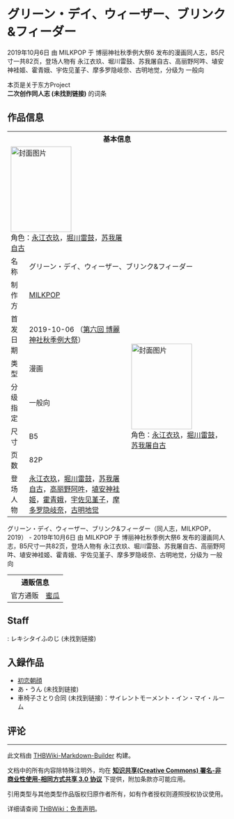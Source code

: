 # グリーン・デイ、ウィーザー、ブリンク&フィーダー

<!-- source html: G:\repos\THBWiki-Markdown-Builder\THBWikiMarkdown\Temp\main\2\2b\ns0%3A%E3%82%B0%E3%83%AA%E3%83%BC%E3%83%B3%E3%83%BB%E3%83%87%E3%82%A4%E3%80%81%E3%82%A6%E3%82%A3%E3%83%BC%E3%82%B6%E3%83%BC%E3%80%81%E3%83%96%E3%83%AA%E3%83%B3%E3%82%AF%26%E3%83%95%E3%82%A3%E3%83%BC%E3%83%80%E3%83%BC.html -->

2019年10月6日 由 MILKPOP 于 博丽神社秋季例大祭6 发布的漫画同人志，B5尺寸一共82页，登场人物有 永江衣玖、堀川雷鼓、苏我屠自古、高丽野阿吽、埴安神袿姬、霍青娥、宇佐见堇子、摩多罗隐岐奈、古明地觉，分级为 一般向

本页是关于东方Project  
 **二次创作同人志 (未找到链接)** 的词条
## 作品信息

<table><tbody><tr><th colspan="3">基本信息</th></tr><tr><td class="cover-artwork-mobile" colspan="2"><a href="./文件-グリーン・デイ、ウィーザー、ブリンク&フィーダー封面.jpg.md" class="image" title="封面图片"><img alt="封面图片" src="https://upload.thwiki.cc/thumb/e/ea/%E3%82%B0%E3%83%AA%E3%83%BC%E3%83%B3%E3%83%BB%E3%83%87%E3%82%A4%E3%80%81%E3%82%A6%E3%82%A3%E3%83%BC%E3%82%B6%E3%83%BC%E3%80%81%E3%83%96%E3%83%AA%E3%83%B3%E3%82%AF%26%E3%83%95%E3%82%A3%E3%83%BC%E3%83%80%E3%83%BC%E5%B0%81%E9%9D%A2.jpg/139px-%E3%82%B0%E3%83%AA%E3%83%BC%E3%83%B3%E3%83%BB%E3%83%87%E3%82%A4%E3%80%81%E3%82%A6%E3%82%A3%E3%83%BC%E3%82%B6%E3%83%BC%E3%80%81%E3%83%96%E3%83%AA%E3%83%B3%E3%82%AF%26%E3%83%95%E3%82%A3%E3%83%BC%E3%83%80%E3%83%BC%E5%B0%81%E9%9D%A2.jpg" decoding="async" loading="lazy" width="139" height="196" srcset="https://upload.thwiki.cc/thumb/e/ea/%E3%82%B0%E3%83%AA%E3%83%BC%E3%83%B3%E3%83%BB%E3%83%87%E3%82%A4%E3%80%81%E3%82%A6%E3%82%A3%E3%83%BC%E3%82%B6%E3%83%BC%E3%80%81%E3%83%96%E3%83%AA%E3%83%B3%E3%82%AF%26%E3%83%95%E3%82%A3%E3%83%BC%E3%83%80%E3%83%BC%E5%B0%81%E9%9D%A2.jpg/208px-%E3%82%B0%E3%83%AA%E3%83%BC%E3%83%B3%E3%83%BB%E3%83%87%E3%82%A4%E3%80%81%E3%82%A6%E3%82%A3%E3%83%BC%E3%82%B6%E3%83%BC%E3%80%81%E3%83%96%E3%83%AA%E3%83%B3%E3%82%AF%26%E3%83%95%E3%82%A3%E3%83%BC%E3%83%80%E3%83%BC%E5%B0%81%E9%9D%A2.jpg 1.5x, https://upload.thwiki.cc/thumb/e/ea/%E3%82%B0%E3%83%AA%E3%83%BC%E3%83%B3%E3%83%BB%E3%83%87%E3%82%A4%E3%80%81%E3%82%A6%E3%82%A3%E3%83%BC%E3%82%B6%E3%83%BC%E3%80%81%E3%83%96%E3%83%AA%E3%83%B3%E3%82%AF%26%E3%83%95%E3%82%A3%E3%83%BC%E3%83%80%E3%83%BC%E5%B0%81%E9%9D%A2.jpg/278px-%E3%82%B0%E3%83%AA%E3%83%BC%E3%83%B3%E3%83%BB%E3%83%87%E3%82%A4%E3%80%81%E3%82%A6%E3%82%A3%E3%83%BC%E3%82%B6%E3%83%BC%E3%80%81%E3%83%96%E3%83%AA%E3%83%B3%E3%82%AF%26%E3%83%95%E3%82%A3%E3%83%BC%E3%83%80%E3%83%BC%E5%B0%81%E9%9D%A2.jpg 2x" data-file-width="319" data-file-height="450"></a><div class="cover-char">角色：<a href="./永江衣玖.md" title="永江衣玖">永江衣玖</a>，<a href="./堀川雷鼓.md" title="堀川雷鼓">堀川雷鼓</a>，<a href="./苏我屠自古.md" title="苏我屠自古">苏我屠自古</a></div></td>
</tr><tr><td class="label">名称</td><td colspan="2"> グリーン・デイ、ウィーザー、ブリンク&#38;フィーダー </td></tr><tr><td class="label">制作方</td><td><a href="./MILKPOP.md" title="MILKPOP">MILKPOP</a></td><td class="cover-artwork" rowspan="7" style="min-width:196px;"><a href="./文件-グリーン・デイ、ウィーザー、ブリンク&フィーダー封面.jpg.md" class="image" title="封面图片"><img alt="封面图片" src="https://upload.thwiki.cc/thumb/e/ea/%E3%82%B0%E3%83%AA%E3%83%BC%E3%83%B3%E3%83%BB%E3%83%87%E3%82%A4%E3%80%81%E3%82%A6%E3%82%A3%E3%83%BC%E3%82%B6%E3%83%BC%E3%80%81%E3%83%96%E3%83%AA%E3%83%B3%E3%82%AF%26%E3%83%95%E3%82%A3%E3%83%BC%E3%83%80%E3%83%BC%E5%B0%81%E9%9D%A2.jpg/139px-%E3%82%B0%E3%83%AA%E3%83%BC%E3%83%B3%E3%83%BB%E3%83%87%E3%82%A4%E3%80%81%E3%82%A6%E3%82%A3%E3%83%BC%E3%82%B6%E3%83%BC%E3%80%81%E3%83%96%E3%83%AA%E3%83%B3%E3%82%AF%26%E3%83%95%E3%82%A3%E3%83%BC%E3%83%80%E3%83%BC%E5%B0%81%E9%9D%A2.jpg" decoding="async" loading="lazy" width="139" height="196" srcset="https://upload.thwiki.cc/thumb/e/ea/%E3%82%B0%E3%83%AA%E3%83%BC%E3%83%B3%E3%83%BB%E3%83%87%E3%82%A4%E3%80%81%E3%82%A6%E3%82%A3%E3%83%BC%E3%82%B6%E3%83%BC%E3%80%81%E3%83%96%E3%83%AA%E3%83%B3%E3%82%AF%26%E3%83%95%E3%82%A3%E3%83%BC%E3%83%80%E3%83%BC%E5%B0%81%E9%9D%A2.jpg/208px-%E3%82%B0%E3%83%AA%E3%83%BC%E3%83%B3%E3%83%BB%E3%83%87%E3%82%A4%E3%80%81%E3%82%A6%E3%82%A3%E3%83%BC%E3%82%B6%E3%83%BC%E3%80%81%E3%83%96%E3%83%AA%E3%83%B3%E3%82%AF%26%E3%83%95%E3%82%A3%E3%83%BC%E3%83%80%E3%83%BC%E5%B0%81%E9%9D%A2.jpg 1.5x, https://upload.thwiki.cc/thumb/e/ea/%E3%82%B0%E3%83%AA%E3%83%BC%E3%83%B3%E3%83%BB%E3%83%87%E3%82%A4%E3%80%81%E3%82%A6%E3%82%A3%E3%83%BC%E3%82%B6%E3%83%BC%E3%80%81%E3%83%96%E3%83%AA%E3%83%B3%E3%82%AF%26%E3%83%95%E3%82%A3%E3%83%BC%E3%83%80%E3%83%BC%E5%B0%81%E9%9D%A2.jpg/278px-%E3%82%B0%E3%83%AA%E3%83%BC%E3%83%B3%E3%83%BB%E3%83%87%E3%82%A4%E3%80%81%E3%82%A6%E3%82%A3%E3%83%BC%E3%82%B6%E3%83%BC%E3%80%81%E3%83%96%E3%83%AA%E3%83%B3%E3%82%AF%26%E3%83%95%E3%82%A3%E3%83%BC%E3%83%80%E3%83%BC%E5%B0%81%E9%9D%A2.jpg 2x" data-file-width="319" data-file-height="450"></a><div class="cover-char">角色：<a href="./永江衣玖.md" title="永江衣玖">永江衣玖</a>，<a href="./堀川雷鼓.md" title="堀川雷鼓">堀川雷鼓</a>，<a href="./苏我屠自古.md" title="苏我屠自古">苏我屠自古</a></div></td>
</tr><tr><td class="label">首发日期</td><td>2019-10-06&#160;（<a href="/展会作品列表?e=%E5%8D%9A%E4%B8%BD%E7%A5%9E%E7%A4%BE%E7%A7%8B%E5%AD%A3%E4%BE%8B%E5%A4%A7%E7%A5%AD%236">第六回 博麗神社秋季例大祭</a>）</td></tr><tr><td class="label">类型</td><td>漫画</td></tr><tr><td class="label">分级指定</td><td>一般向</td></tr><tr><td class="label">尺寸</td><td>B5</td></tr><tr><td class="label">页数</td><td>82P</td></tr><tr><td class="label">登场人物</td><td><a href="./永江衣玖.md" title="永江衣玖">永江衣玖</a>，<a href="./堀川雷鼓.md" title="堀川雷鼓">堀川雷鼓</a>，<a href="./苏我屠自古.md" title="苏我屠自古">苏我屠自古</a>，<a href="./高丽野阿吽.md" title="高丽野阿吽">高丽野阿吽</a>，<a href="./埴安神袿姬.md" title="埴安神袿姬">埴安神袿姬</a>，<a href="./霍青娥.md" title="霍青娥">霍青娥</a>，<a href="./宇佐见堇子.md" title="宇佐见堇子">宇佐见堇子</a>，<a href="./摩多罗隐岐奈.md" title="摩多罗隐岐奈">摩多罗隐岐奈</a>，<a href="./古明地觉.md" title="古明地觉">古明地觉</a></td></tr></tbody></table>

グリーン・デイ、ウィーザー、ブリンク&amp;フィーダー（同人志，MILKPOP，2019） - 2019年10月6日 由 MILKPOP 于 博丽神社秋季例大祭6 发布的漫画同人志，B5尺寸一共82页，登场人物有 永江衣玖、堀川雷鼓、苏我屠自古、高丽野阿吽、埴安神袿姬、霍青娥、宇佐见堇子、摩多罗隐岐奈、古明地觉，分级为 一般向

<table><tbody><tr><th colspan="3">通贩信息</th></tr><tr><td class="label">官方通贩</td><td colspan="2"><a rel="nofollow" class="external text" href="https://www.melonbooks.co.jp/detail/detail.php?product_id=563184">蜜瓜</a></td></tr></tbody></table>


## Staff
: レキシタイふのじ (未找到链接)

## 入録作品
- [初恋朝顔](./初恋朝顔.md)
- あ・うん (未找到链接)
- 車椅子さとり合同 (未找到链接)：サイレントモーメント・イン・マイ・ルーム

## 评论




---

此文档由 [THBWiki-Markdown-Builder](https://github.com/Delsin-Yu/THBWiki-Markdown-Builder) 构建。

文档中的所有内容除特殊注明外，均在 [**知识共享(Creative Commons) 署名-非商业性使用-相同方式共享 3.0 协议**](https://creativecommons.org/licenses/by-sa/3.0/deed.zh-hans) 下提供，附加条款亦可能应用。

引用类型与其他类型作品版权归原作者所有，如有作者授权则遵照授权协议使用。

详细请查阅 [THBWiki：免责声明](https://thbwiki.cc/THBWiki:%E5%85%8D%E8%B4%A3%E5%A3%B0%E6%98%8E)。

